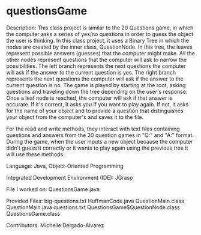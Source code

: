 # questionsGame

Description: This class project is similar to the 20 Questions game, in which the computer asks a series of yes/no questions in order to guess the object the user is thinking. In this class project, it uses a Binary Tree in which the nodes are created by the inner class, QuestionNode. In this tree, the leaves represent possible answers (guesses) that the computer might make. All the other nodes represent questions that the computer will ask to narrow the possibilities. The left branch represents the next questions the computer will ask if the answer to the current question is yes. The right branch represents the next questions the computer will ask if the answer to the current question is no. The game is played by starting at the root, asking questions and traveling down the tree depending on the user's response. Once a leaf node is reached, the computer will ask if that answer is accurate. If it's correct, it asks you if you want to play again. If not, it asks for the name of your object and to provide a question that distinguishes your object from the computer's and saves it to the file.

For the read and write methods, they interact with text files containing questions and answers from the 20 question games in "Q:" and "A:" format. During the game, when the user inputs a new object because the computer didn't guess it correctly or it wants to play again using the previous tree it will use these methods.

Language: Java, Object-Oriented Programming

Integrated Development Environment (IDE): JGrasp

File I worked on:
      QuestionsGame.java

Provided Files:
      big-questions.txt
      HuffmanCode.java
      QuestionMain.class
      QuestionMain.java
      questions.txt
      QuestionsGame$QuestionNode.class
      QuestionsGame.class

Contributors: Michelle Delgado-Alvarez 
